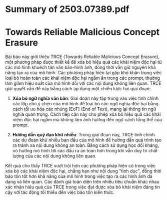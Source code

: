 # Summary of 2503.07389.pdf

# Towards Reliable Malicious Concept Erasure

Bài báo này giới thiệu TRCE (Towards Reliable Malicious Concept Erasure), một phương pháp được thiết kế để xóa bỏ hiệu quả các khái niệm độc hại từ các mô hình khuếch tán văn bản-hình ảnh, đồng thời vẫn giữ nguyên khả năng tạo ra của mô hình. Các phương pháp hiện tại gặp khó khăn trong việc loại bỏ hoàn toàn các khái niệm độc hại ngầm ẩn trong các prompt, thường làm giảm hiệu suất của mô hình đối với các nội dung không liên quan. TRCE giải quyết vấn đề này bằng cách áp dụng một chiến lược hai giai đoạn:

1. **Xóa bỏ ngữ nghĩa văn bản**: Giai đoạn này tập trung vào việc tinh chỉnh các lớp chú ý chéo của mô hình để loại bỏ các ngữ nghĩa độc hại bằng cách tối ưu hóa các nhúng [EoT] (End of Text), mang lại thông tin ngữ nghĩa quan trọng. Cách tiếp cận này cho phép xóa bỏ hiệu quả các khái niệm độc hại ngầm mà không làm ảnh hưởng đến ngữ cảnh tổng thể của prompt.

2. **Hướng dẫn quỹ đạo khử nhiễu**: Trong giai đoạn này, TRCE tinh chỉnh các dự đoán khử nhiễu ban đầu của mô hình để hướng dẫn quá trình tạo ra tránh xa nội dung không an toàn. Bằng cách sử dụng học đối kháng, nó hướng mô hình tới các đầu ra an toàn hơn trong khi vẫn duy trì chất lượng của các nội dung không liên quan.

Kết quả cho thấy TRCE vượt trội hơn các phương pháp hiện có trong việc xóa bỏ các khái niệm độc hại, chẳng hạn như nội dung "tình dục", đồng thời bảo tồn tốt hơn khả năng của mô hình trong việc tạo ra các hình ảnh đa dạng và liên quan. Các đánh giá toàn diện trên nhiều tiêu chuẩn khác nhau xác nhận hiệu quả của TRCE trong việc đạt được xóa bỏ khái niệm đáng tin cậy với tác động tối thiểu đến việc bảo tồn kiến thức.

